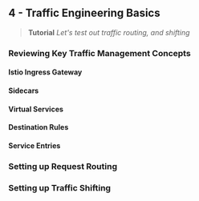 ## 4 - Traffic Engineering Basics
> **Tutorial**
> *Let's test out traffic routing, and shifting*

### Reviewing Key Traffic Management Concepts

#### Istio Ingress Gateway

#### Sidecars

#### Virtual Services

#### Destination Rules

#### Service Entries

### Setting up Request Routing

### Setting up Traffic Shifting